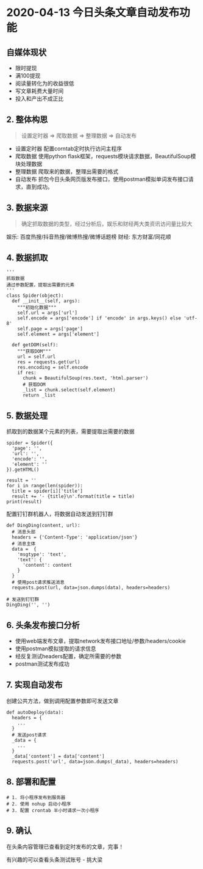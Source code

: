 # 2020-04-13 今日头条文章自动发布功能

## 自媒体现状
* 限时提现
* 满100提现
* 阅读量转化为的收益很低
* 写文章耗费大量时间
* 投入和产出不成正比

## 2. 整体构思
> 设置定时器 => 爬取数据 => 整理数据 => 自动发布
* 设置定时器
配置corntab定时执行访问主程序
* 爬取数据
使用python flask框架，requests模块请求数据，BeautifulSoup模块处理数据
* 整理数据
爬取来的数据，整理出需要的格式
* 自动发布
抓包今日头条网页版发布接口，使用postman模拟单词发布接口请求，直到成功。

## 3. 数据来源
> 确定抓取数据的类型，经过分析后，娱乐和财经两大类资讯访问量比较大

娱乐: 百度热搜/抖音热搜/微博热搜/微博话题榜
财经: 东方财富/同花顺

## 4. 数据抓取
```
'''
抓取数据
通过参数配置，提取出需要的元素
'''
class Spider(object):
  def __init__(self, args):
    """初始化数据"""
    self.url = args['url']
    self.encode = args['encode'] if 'encode' in args.keys() else 'utf-8'
    self.page = args['page']
    self.element = args['element']

  def getDOM(self):
    """获取DOM"""
    url = self.url
    res = requests.get(url)
    res.encoding = self.encode
    if res:
      chunk = BeautifulSoup(res.text, 'html.parser')
      # 获取DOM
      _list = chunk.select(self.element)
      return _list
```

## 5. 数据处理

抓取到的数据某个元素的列表，需要提取出需要的数据
```
spider = Spider({
  'page': '',
  'url': '',
  'encode': '',
  'element': ''
}).getHTML()

result = ''
for i in range(len(spider)):
  title = spider[i]['title']
  result += '- {title}\n'.format(title = title)
print(result)
```
配置钉钉群机器人，将数据自动发送到钉钉群
```
def DingDing(content, url):
  # 消息头部
  headers = {'Content-Type': 'application/json'}
  # 消息主体
  data =  {
    'msgtype': 'text',
    'text': {
      'content': content
    }
  }
  # 使用post请求推送消息
  requests.post(url, data=json.dumps(data), headers=headers)

# 发送到钉钉群
DingDing('', '')
```

## 6. 头条发布接口分析
- 使用web端发布文章，提取network发布接口地址/参数/headers/cookie
- 使用postman模拟提取的请求信息
- 经反复测试headers配置，确定所需要的参数
- postman测试发布成功

## 7. 实现自动发布
创建公共方法，做到调用配置参数即可发送文章
```
def autoDeploy(data):
  headers = {
    ...
  }
  # 发送post请求
  _data = {
    ...
  }
  _data['content'] = data['content']
  requests.post('url', data=json.dumps(_data), headers=headers)
```

## 8. 部署和配置
```
# 1. 将小程序发布到服务器
# 2. 使用 nohup 启动小程序
# 3. 配置 crontab 半小时请求一次小程序
```

## 9. 确认
在头条内容管理已查看到定时发布的文章，完事！

有兴趣的可以查看头条测试账号 - 挑大梁